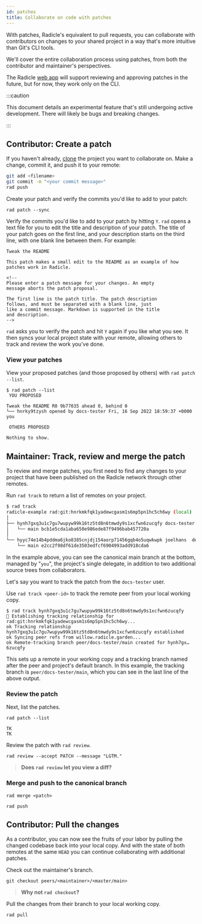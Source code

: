 ```yaml
---
id: patches
title: Collaborate on code with patches
---
```


With patches, Radicle's equivalent to pull requests, you can collaborate with contributors on changes to your shared
project in a way that's more intuitive than Git's CLI tools.

We'll cover the entire collaboration process using patches, from both the contributor and maintainer's perspectives.


The Radicle [web app](https://app.radicle.xyz) will support reviewing and approving patches in the future, but for now,
they work only on the CLI.

:::caution

This document details an experimental feature that's still undergoing active development. There will likely be bugs and
breaking changes.

:::

## Contributor: Create a patch

If you haven't already, [clone](using-radicle/clone.md) the project you want to collaborate on. Make a change, commit
it, and push it to your remote:

```bash
git add <filename>
git commit -m "<your commit message>"
rad push
```

Create your patch and verify the commits you'd like to add to your patch:

```
rad patch --sync
```

Verify the commits you'd like to add to your patch by hitting `Y`. `rad` opens a text file for you to edit the title and
description of your patch. The title of your patch goes on the first line, and your description starts on the third
line, with one blank line between them. For example:

```
Tweak the README

This patch makes a small edit to the README as an example of how patches work in Radicle.

<!--
Please enter a patch message for your changes. An empty
message aborts the patch proposal.

The first line is the patch title. The patch description
follows, and must be separated with a blank line, just
like a commit message. Markdown is supported in the title
and description.
-->
```

`rad` asks you to verify the patch and hit `Y` again if you like what you see. It then syncs your local project state
with your remote, allowing others to track and review the work you've done.

### View your patches

View your proposed patches (and those proposed by others) with `rad patch --list`.

```
$ rad patch --list
 YOU PROPOSED 

Tweak the README R0 9b77035 ahead 0, behind 0
└── hnrky9tzysh opened by docs-tester Fri, 16 Sep 2022 18:59:37 +0000  you 

 OTHERS PROPOSED 

Nothing to show.
```

## Maintainer: Track, review and merge the patch

To review and merge patches, you first need to find any changes to your project that have been published on the Radicle
network through other remotes.

Run `rad track` to return a list of remotes on your project.

```bash
$ rad track
radicle-example rad:git:hnrkmkfqk1yadewcgasm1s6mp5pn1hc5ch6wy (local)
│
├── hynh7gxq3u1c7gu7wupyw99k16tz5td8n6tmwdy9s1xcfwn6zucqfy docs-tester
│   └── main bcb1e5cda1aba650e986ede87f9496bab457720a 
│
└── hyyc74e14b4pddma6jko8385cnjdj154aorp71456gqb4o5uqwkwpk joelhans  delegate   you 
    └── main e2cc2f98df61de3503edfcf6904993add918cda6
```

In the example above, you can see the canonical main branch at the bottom, managed by "`you`", the project's single
delegate, in addition to two additional source trees from collaborators.

Let's say you want to track the patch from the `docs-tester` user.

Use `rad track <peer-id>` to track the remote peer from your local working copy.

```
$ rad track hynh7gxq3u1c7gu7wupyw99k16tz5td8n6tmwdy9s1xcfwn6zucqfy
🌱 Establishing tracking relationship for rad:git:hnrkmkfqk1yadewcgasm1s6mp5pn1hc5ch6wy...
ok Tracking relationship hynh7gxq3u1c7gu7wupyw99k16tz5td8n6tmwdy9s1xcfwn6zucqfy established
ok Syncing peer refs from willow.radicle.garden...
ok Remote-tracking branch peer/docs-tester/main created for hynh7gx…6zucqfy
```

This sets up a remote in your working copy and a tracking branch named after the peer and project's default branch. In
this example, the tracking branch is `peer/docs-tester/main`, which you can see in the last line of the above output.

### Review the patch

Next, list the patches.

```
rad patch --list

TK
TK
```

Review the patch with `rad review`.

```
rad review --accept PATCH --message "LGTM."
```

> **Does `rad review` let you view a diff?**

### Merge and push to the canonical branch

```
rad merge <patch>
```

```
rad push
```

## Contributor: Pull the changes

As a contributor, you can now see the fruits of your labor by pulling the changed codebase back into your local copy.
And with the state of both remotes at the same `HEAD` you can continue collaborating with additional patches.

Check out the maintainer's branch.

```
git checkout peers/<maintainer>/<master/main>
```

> **Why not `rad checkout`?**

Pull the changes from their branch to your local working copy.

```
rad pull
```
